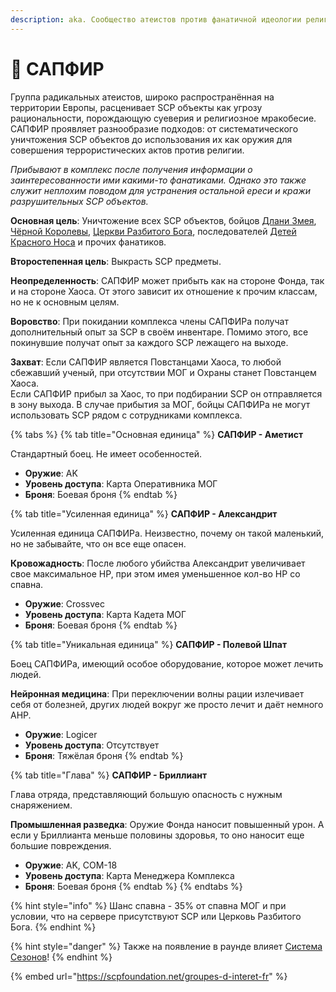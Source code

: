 ```yaml
---
description: aka. Сообщество атеистов против фанатичной идеологии религии
---
```


# 🔮 САПФИР

Группа радикальных атеистов, широко распространённая на территории Европы, расценивает SCP объекты как угрозу рациональности, порождающую суеверия и религиозное мракобесие. САПФИР проявляет разнообразие подходов: от систематического уничтожения SCP объектов до использования их как оружия для совершения террористических актов против религии.

_Прибывают в комплекс после получения информации о заинтересованности ими какими-то фанатиками. Однако это также служит неплохим поводом для устранения остальной ереси и кражи разрушительных SCP объектов._

**Основная цель**: Уничтожение всех SCP объектов, бойцов [Длани Змея](serpents-hand.md), [Чёрной Королевы](black-queen.md), [Церкви Разбитого Бога](church-of-the-broken-god.md), последователей [Детей Красного Носа](childs-of-honkmother.md) и прочих фанатиков.

**Второстепенная цель**: Выкрасть SCP предметы.

**Неопределенность**: САПФИР может прибыть как на стороне Фонда, так и на стороне Хаоса. От этого зависит их отношение к прочим классам, но не к основным целям.

**Воровство**: При покидании комплекса члены САПФИРа получат дополнительный опыт за SCP в своём инвентаре. Помимо этого, все покинувшие получат опыт за каждого SCP лежащего на выходе.

**Захват**: Если САПФИР является Повстанцами Хаоса, то любой сбежавший ученый, при отсутствии МОГ и Охраны станет Повстанцем Хаоса.\
Если САПФИР прибыл за Хаос, то при подбирании SCP он отправляется в зону выхода. В случае прибытия за МОГ, бойцы САПФИРа не могут использовать SCP рядом с сотрудниками комплекса.

{% tabs %}
{% tab title="Основная единица" %}
**САПФИР - Аметист**

Стандартный боец. Не имеет особенностей.

* **Оружие**: AK
* **Уровень доступа**: Карта Оперативника МОГ
* **Броня**: Боевая броня
{% endtab %}

{% tab title="Усиленная единица" %}
**САПФИР - Александрит**

Усиленная единица САПФИРа. Неизвестно, почему он такой маленький, но не забывайте, что он все еще опасен.

**Кровожадность**: После любого убийства Александрит увеличивает свое максимальное HP, при этом имея уменьшенное кол-во HP со спавна.

* **Оружие**: Crossvec
* **Уровень доступа**: Карта Кадета МОГ
* **Броня**: Боевая броня
{% endtab %}

{% tab title="Уникальная единица" %}
**САПФИР - Полевой Шпат**

Боец САПФИРа, имеющий особое оборудование, которое может лечить людей.

**Нейронная медицина**: При переключении волны рации излечивает себя от болезней, других людей вокруг же просто лечит и даёт немного AHP.

* **Оружие**: Logicer
* **Уровень доступа**: Отсутствует
* **Броня**: Тяжёлая броня
{% endtab %}

{% tab title="Глава" %}
**САПФИР - Бриллиант**

Глава отряда, представляющий большую опасность с нужным снаряжением.

**Промышленная разведка**: Оружие Фонда наносит повышенный урон. А если у Бриллианта меньше половины здоровья, то оно наносит еще большие повреждения.

* **Оружие**: AK, COM-18
* **Уровень доступа**: Карта Менеджера Комплекса
* **Броня**: Боевая броня
{% endtab %}
{% endtabs %}

{% hint style="info" %}
Шанс спавна - 35% от спавна МОГ и при условии, что на сервере присутствуют SCP или Церковь Разбитого Бога.
{% endhint %}

{% hint style="danger" %}
Также на появление в раунде влияет [Система Сезонов](../../server-systems/seasons-system/)!
{% endhint %}

{% embed url="https://scpfoundation.net/groupes-d-interet-fr" %}
